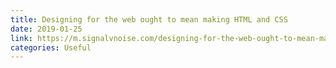 ```yaml
---
title: Designing for the web ought to mean making HTML and CSS
date: 2019-01-25
link: https://m.signalvnoise.com/designing-for-the-web-ought-to-mean-making-html-and-css/
categories: Useful
---
```

